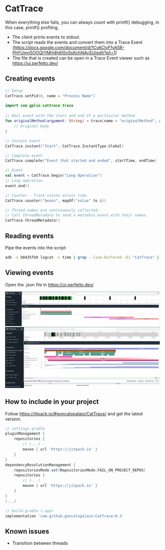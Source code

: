 # CatTrace

When everything else fails, you can always count with printf() debugging, in this case, printf() profiling.

- The client prints events to stdout.
- The script reads the events and convert them into a Trace Event (https://docs.google.com/document/d/1CvAClvFfyA5R-PhYUmn5OOQtYMH4h6I0nSsKchNAySU/edit?pli=1)
- The file that is created can be open in a Trace Event viewer such as https://ui.perfetto.dev/

## Creating events

```kotlin
// Setup
CatTrace.setPid(0, name = "Process Name")    
```

```kotlin
import com.gplio.cattrace.trace

// Emit event with the start and end of a particular method
fun originalMethod(argument: String) = trace(name = "originalMethod", arguments = mapOf("argument" to argument)) {
    // Original body
}
```

```kotlin
// Instant event
CatTrace.instant("Start", CatTrace.InstantType.Global)
```

```kotlin
// Complete event
CatTrace.complete("Event that started and ended", startTime, endTime)
```

```kotlin
// Event
val event = CatTrace.begin("Long Operation")
// Long operation
event.end()
```

```kotlin
// Counter - Track values across time.
CatTrace.counter("beans", mapOf("value" to i))
```

```kotlin
// Thread names are continuously collected.
// Call threadMetadata to send a metadata event with their names.
CatTrace.threadMetadata()
```

## Reading events

Pipe the events into the script:

```bash
adb -s b8435fb0 logcat -v time | grep --line-buffered -Ei "CatTrace" | python3 cattrace.py

```
## Viewing events

Open the .json file in https://ui.perfetto.dev/

![](https://github.com/goncalopalaio/CatTrace/blob/main/screenshots/screen1.png?raw=true)
![](https://github.com/goncalopalaio/CatTrace/blob/main/screenshots/screen2.png?raw=true)


## How to include in your project

Follow https://jitpack.io/#goncalopalaio/CatTrace/ and get the latest version.

```groovy
// settings.gradle
pluginManagement {
    repositories {
        // (...)
        maven { url 'https://jitpack.io' }
    }
}
dependencyResolutionManagement {
    repositoriesMode.set(RepositoriesMode.FAIL_ON_PROJECT_REPOS)
    repositories {
        // (...)
        maven { url 'https://jitpack.io' }
    }
}
(...)
```

```groovy
// build.gradle (:app)
implementation 'com.github.goncalopalaio:CatTrace:0.3'
```

## Known issues

- Transition between threads

